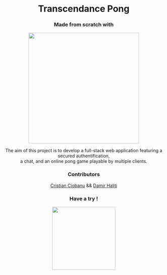 <div align=center>
  
# Transcendance Pong

### Made from scratch with

<img src="https://user-images.githubusercontent.com/105823790/189706735-071677fd-dbf3-4325-baea-bc282cc8405e.svg" width=350 />

The aim of this project is to develop a full-stack web application featuring a secured authentification, <br>a chat, and an online pong game playable  by multiple clients.
  
### Contributors

<a href="https://github.com/crisCiobanu">Cristian Ciobanu</a>
  &&
<a href="https://github.com/dhaliti">Damir Haliti</a>

### Have a try !

<a href="https://transcendencedb.herokuapp.com"><img src="https://user-images.githubusercontent.com/105823790/189708759-8bd8f59d-003b-4375-bd5b-039fbe6234dd.svg" width=200/></a>
</div>
